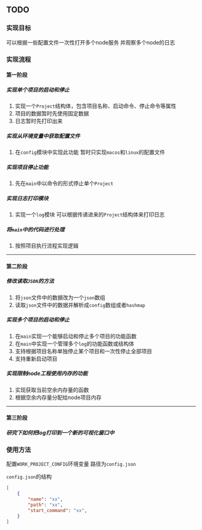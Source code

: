 ## TODO

### 实现目标
可以根据一些配置文件一次性打开多个node服务 并观察多个node的日志

### 实现流程

#### 第一阶段

##### 实现单个项目的启动和停止
1. 实现一个`Project`结构体，包含项目名称、启动命令、停止命令等属性
2. 项目的数据暂时先使用固定数据
3. 日志暂时先打印出来

##### 实现从环境变量中获取配置文件
1. 在`config`模块中实现此功能 暂时只实现`macos`和`linux`的配置文件

##### 实现项目停止功能
1. 先在`main`中以命令的形式停止单个`Project`

##### 实现日志打印模块
1. 实现一个`log`模块 可以根据传递进来的`Project`结构体来打印日志

##### 将`main`中的代码进行处理
1. 按照项目执行流程实现逻辑

---

#### 第二阶段

##### 修改读取`JSON`的方法
1. 将`json`文件中的数据改为一个`json`数组
2. 读取`json`文件中的数据并解析成`config`数组或者`hashmap`

##### 实现多个项目的启动和停止
1. 在`main`实现一个能够启动和停止多个项目的功能函数
2. 在`main`中实现一个管理多个`log`的功能函数或结构体
3. 支持根据项目名称单独停止某个项目和一次性停止全部项目
4. 支持重新启动项目

##### 实现限制node工程使用内存的功能
1. 实现获取当前空余内存量的函数
2. 根据空余内存量分配给node项目内存

---

#### 第三阶段

##### 研究下如何把log打印到一个新的可视化窗口中

### 使用方法
配置`WORK_PROJECT_CONFIG`环境变量 路径为`config.json`


`config.json`的结构
```json
[
    {
        "name": "xx",
        "path": "xx",
        "start_command": "xx",
    }
]
```